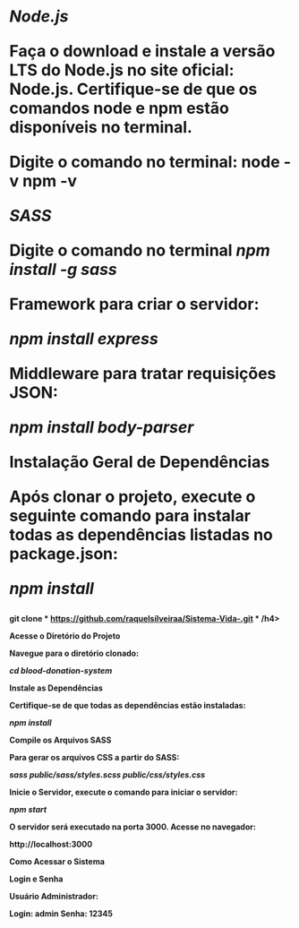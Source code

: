 <h1 Sistema Vida+ 
<h2 Pré-requisitos 

<h4 Antes de iniciar, certifique-se de ter as seguintes tecnologias instaladas em sua máquina:

*Node.js*

Faça o download e instale a versão LTS do Node.js no site oficial: Node.js.
Certifique-se de que os comandos node e npm estão disponíveis no terminal.

Digite o comando no terminal:
node -v
npm -v

*SASS*

Digite o comando no terminal
*npm install -g sass*

Framework para criar o servidor:

*npm install express*

Middleware para tratar requisições JSON:

*npm install body-parser*

Instalação Geral de Dependências

Após clonar o projeto, execute o seguinte comando para instalar todas as dependências listadas no package.json:

*npm install*

<h4 Clone este repositório no seu computador usando:

git clone * https://github.com/raquelsilveiraa/Sistema-Vida-.git *
/h4>

Acesse o Diretório do Projeto

Navegue para o diretório clonado:

*cd blood-donation-system*

Instale as Dependências

Certifique-se de que todas as dependências estão instaladas:

*npm install*

Compile os Arquivos SASS

Para gerar os arquivos CSS a partir do SASS:

*sass public/sass/styles.scss public/css/styles.css*

Inicie o Servidor, execute o comando para iniciar o servidor:

*npm start*


O servidor será executado na porta 3000. Acesse no navegador:

http://localhost:3000

Como Acessar o Sistema

Login e Senha

Usuário Administrador:

Login: admin
Senha: 12345
